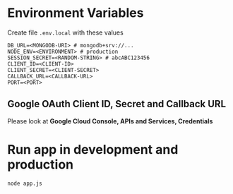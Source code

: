 # Environment Variables

Create file `.env.local` with these values
```
DB_URL=<MONGODB-URI> # mongodb+srv://...
NODE_ENV=<ENVIRONMENT> # production
SESSION_SECRET=<RANDOM-STRING> # abcABC123456
CLIENT_ID=<CLIENT-ID>
CLIENT_SECRET=<CLIENT-SECRET>
CALLBACK_URL=<CALLBACK-URL>
PORT=<PORT>
```
## Google OAuth Client ID, Secret and Callback URL
Please look at **Google Cloud Console, APIs and Services, Credentials**

# Run app in development and production
```
node app.js
```
